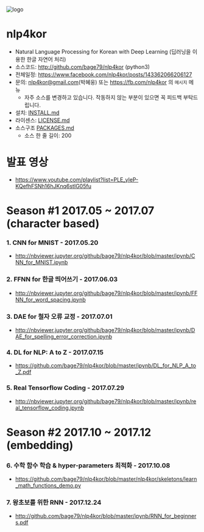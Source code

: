 ![logo](https://github.com/bage79/nlp4kor/raw/master/ipynb/img/nlp4kor.png)

# nlp4kor
- Natural Language Processing for Korean with Deep Learning (딥러닝을 이용한 한글 자연어 처리)
- 소스코드: http://github.com/bage79/nlp4kor (python3)
- 전체일정: https://www.facebook.com/nlp4kor/posts/143362066206127
- 문의: nlp4kor@gmail.com(박혜웅) 또는 https://fb.com/nlp4kor 의 `메시지` 메뉴
    - 자주 소스를 변경하고 있습니다. 작동하지 않는 부분이 있으면 꼭 피드백 부탁드립니다.
- 설치: [INSTALL.md](https://github.com/bage79/nlp4kor/blob/master/INSTALL.md)
- 라이센스: [LICENSE.md](https://github.com/bage79/nlp4kor/blob/master/LICENSE.md)
- 소스구조 [PACKAGES.md](https://github.com/bage79/nlp4kor/blob/master/PACKAGES.md)
    - 소스 한 줄 길이: 200

# 발표 영상
- https://www.youtube.com/playlist?list=PLE_yleP-KQefhFSNh16hJKnq6stIG05fu


# Season #1 2017.05 ~ 2017.07 (character based)
### 1. CNN for MNIST - 2017.05.20
- http://nbviewer.jupyter.org/github/bage79/nlp4kor/blob/master/ipynb/CNN_for_MNIST.ipynb

### 2. FFNN for 한글 띄어쓰기 - 2017.06.03
- http://nbviewer.jupyter.org/github/bage79/nlp4kor/blob/master/ipynb/FFNN_for_word_spacing.ipynb

### 3. DAE for 철자 오류 교정 - 2017.07.01
- http://nbviewer.jupyter.org/github/bage79/nlp4kor/blob/master/ipynb/DAE_for_spelling_error_correction.ipynb

### 4. DL for NLP: A to Z - 2017.07.15
- https://github.com/bage79/nlp4kor/blob/master/ipynb/DL_for_NLP_A_to_Z.pdf

### 5. Real Tensorflow Coding - 2017.07.29
- http://nbviewer.jupyter.org/github/bage79/nlp4kor/blob/master/ipynb/real_tensorflow_coding.ipynb


# Season #2 2017.10 ~ 2017.12 (embedding)
### 6. 수학 함수 학습 & hyper-parameters 최적화 - 2017.10.08
- https://github.com/bage79/nlp4kor/blob/master/nlp4kor/skeletons/learn_math_functions_demo.py

### 7. 왕초보를 위한 RNN - 2017.12.24
- http://github.com/bage79/nlp4kor/blob/master/ipynb/RNN_for_beginners.pdf

